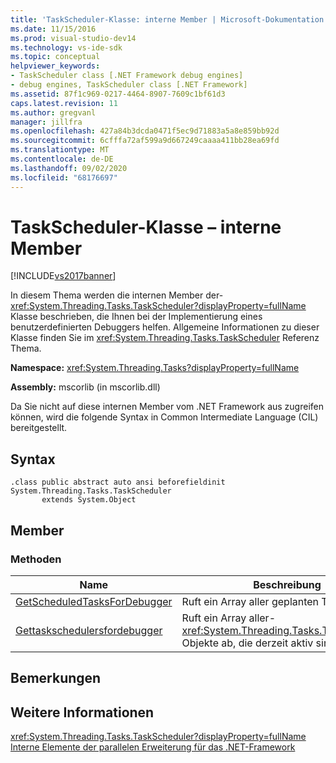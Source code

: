 ```yaml
---
title: 'TaskScheduler-Klasse: interne Member | Microsoft-Dokumentation'
ms.date: 11/15/2016
ms.prod: visual-studio-dev14
ms.technology: vs-ide-sdk
ms.topic: conceptual
helpviewer_keywords:
- TaskScheduler class [.NET Framework debug engines]
- debug engines, TaskScheduler class [.NET Framework]
ms.assetid: 87f1c969-0217-4464-8907-7609c1bf61d3
caps.latest.revision: 11
ms.author: gregvanl
manager: jillfra
ms.openlocfilehash: 427a84b3dcda0471f5ec9d71883a5a8e859bb92d
ms.sourcegitcommit: 6cfffa72af599a9d667249caaaa411bb28ea69fd
ms.translationtype: MT
ms.contentlocale: de-DE
ms.lasthandoff: 09/02/2020
ms.locfileid: "68176697"
---
```

# <a name="taskscheduler-class---internal-members"></a>TaskScheduler-Klasse – interne Member
[!INCLUDE[vs2017banner](../../includes/vs2017banner.md)]

In diesem Thema werden die internen Member der- <xref:System.Threading.Tasks.TaskScheduler?displayProperty=fullName> Klasse beschrieben, die Ihnen bei der Implementierung eines benutzerdefinierten Debuggers helfen. Allgemeine Informationen zu dieser Klasse finden Sie im <xref:System.Threading.Tasks.TaskScheduler> Referenz Thema.  
  
 **Namespace:** <xref:System.Threading.Tasks?displayProperty=fullName>  
  
 **Assembly:** mscorlib (in mscorlib.dll)  
  
 Da Sie nicht auf diese internen Member vom .NET Framework aus zugreifen können, wird die folgende Syntax in Common Intermediate Language (CIL) bereitgestellt.  
  
## <a name="syntax"></a>Syntax  
  
```  
.class public abstract auto ansi beforefieldinit System.Threading.Tasks.TaskScheduler  
       extends System.Object  
```  
  
## <a name="members"></a>Member  
  
### <a name="methods"></a>Methoden  
  
|Name|Beschreibung|  
|----------|-----------------|  
|[GetScheduledTasksForDebugger](../../extensibility/debugger/getscheduledtasksfordebugger-method.md)|Ruft ein Array aller geplanten Tasks ab.|  
|[Gettaskschedulersfordebugger](../../extensibility/debugger/gettaskschedulersfordebugger-method.md)|Ruft ein Array aller- <xref:System.Threading.Tasks.TaskScheduler> Objekte ab, die derzeit aktiv sind.|  
  
## <a name="remarks"></a>Bemerkungen  
  
## <a name="see-also"></a>Weitere Informationen  
 <xref:System.Threading.Tasks.TaskScheduler?displayProperty=fullName>   
 [Interne Elemente der parallelen Erweiterung für das .NET-Framework](../../extensibility/debugger/parallel-extension-internals-for-the-dotnet-framework.md)
